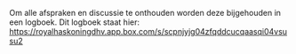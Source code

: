 Om alle afspraken en discussie te onthouden worden deze bijgehouden in een logboek. 
Dit logboek staat hier:
https://royalhaskoningdhv.app.box.com/s/scpnjyjg04zfqddcucqaasqi04vsusu2
